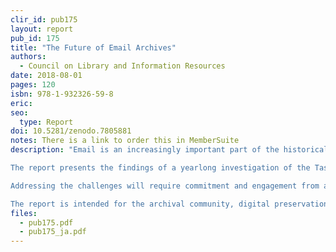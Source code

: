 ```yaml
---
clir_id: pub175
layout: report
pub_id: 175
title: "The Future of Email Archives"
authors: 
  - Council on Library and Information Resources
date: 2018-08-01
pages: 120
isbn: 978-1-932326-59-8
eric: 
seo:
  type: Report
doi: 10.5281/zenodo.7805881
notes: There is a link to order this in MemberSuite
description: "Email is an increasingly important part of the historical record, yet it is particularly coverdifficult to preserve, putting future access to this vast resource at risk. The Future of Email Archives looks at what makes email archiving so complex and describes emerging strategies to meet the challenge.

The report presents the findings of a yearlong investigation of the Task Force on Technical Approaches for Email Archives, sponsored by The Andrew W. Mellon Foundation and the Digital Preservation Coalition. The 19-member task force, comprising representatives from higher education, government, and industry, was co-chaired by Christopher Prom, of the University of Illinois at Urbana-Champaign, and Kate Murray, of the Library of Congress.

Addressing the challenges will require commitment and engagement from a wide variety of stakeholders. The task force proposes a series of short- and long-term actions for community development and advocacy, as well as for tool support, testing, and development.

The report is intended for the archival community, digital preservation professionals, technologists and software developers, commercial vendors, historians and scholars, institutional administrators, and funding agencies and foundations."
files:
  - pub175.pdf
  - pub175_ja.pdf
---
```

